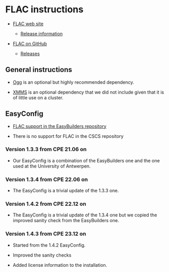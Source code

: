 # FLAC instructions

  * [FLAC web site](https://xiph.org/flac/)

      * [Release information](https://ftp.osuosl.org/pub/xiph/releases/flac/)

  * [FLAC on GitHub](https://github.com/xiph/flac)

      * [Releases](https://github.com/xiph/flac/releases)


## General instructions

  * [Ogg](https://www.xiph.org/ogg/) is an optional but highly recommended dependency.

  * [XMMS](http://www.xmms.org/) is an optional dependency that we did not include
    given that it is of little use on a cluster.

## EasyConfig

  * [FLAC support in the EasyBuilders repository](https://github.com/easybuilders/easybuild-easyconfigs/tree/develop/easybuild/easyconfigs/f/FLAC)

  * There is no support for FLAC in the CSCS repository


### Version 1.3.3 from CPE 21.06 on

  * Our EasyConfig is a combination of the EasyBuilders one and the one used
    at the University of Antwerpen.


### Version 1.3.4 from CPE 22.06 on

  * The EasyConfig is a trivial update of the 1.3.3 one.


### Version 1.4.2 from CPE 22.12 on

  * The EasyConfig is a trivial update of the 1.3.4 one but we copied the improved
    sanity check from the EasyBuilders one.


### Version 1.4.3 from CPE 23.12 on

  * Started from the 1.4.2 EasyConfig.
  
  * Improved the sanity checks
  
  * Added license information to the installation.
